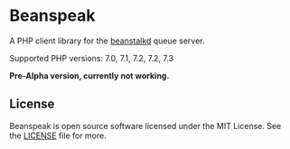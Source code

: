 # Beanspeak

A PHP client library for the [beanstalkd](https://beanstalkd.github.io) queue server.

Supported PHP versions: 7.0, 7.1, 7.2, 7.2, 7.3

**Pre-Alpha version, currently not working.**

## License

Beanspeak is open source software licensed under the MIT License.
See the [LICENSE](https://github.com/sergeyklay/beanspeak/blob/master/LICENSE) file for more.
